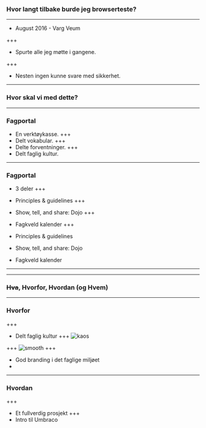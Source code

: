 ### Hvor langt tilbake burde jeg browserteste?

---


* August 2016 - Varg Veum


+++
* Spurte alle jeg møtte i gangene.

+++
* Nesten ingen kunne svare med sikkerhet.


---

### Hvor skal vi med dette?

---

### Fagportal

* En verktøykasse.
+++
* Delt vokabular.
+++
* Delte forventninger.
+++
* Delt faglig kultur.

---

### Fagportal

* 3 deler
+++

* Principles & guidelines
+++
* Show, tell, and share: Dojo
+++
* Fagkveld kalender
+++

* Principles & guidelines
* Show, tell, and share: Dojo
* Fagkveld kalender


---
---

### ~~Hva~~, Hvorfor, Hvordan (og Hvem)
---
### Hvorfor
+++
* Delt faglig kultur
+++
![kaos](https://i.imgur.com/mX4UyUc.gif)


+++
![smooth](https://i.imgur.com/KGyFG3e.gif)
+++

* God branding i det faglige miljøet
* 

---
### Hvordan

+++ 
* Et fullverdig prosjekt
+++ 
* Intro til Umbraco
